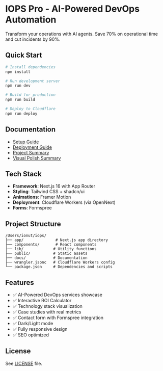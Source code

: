 # IOPS Pro - AI-Powered DevOps Automation

Transform your operations with AI agents. Save 70% on operational time and cut incidents by 90%.

## Quick Start

```bash
# Install dependencies
npm install

# Run development server
npm run dev

# Build for production
npm run build

# Deploy to Cloudflare
npm run deploy
```

## Documentation

- [Setup Guide](docs/SETUP.md)
- [Deployment Guide](docs/DEPLOYMENT.md)
- [Project Summary](docs/PROJECT_SUMMARY.md)
- [Visual Polish Summary](docs/VISUAL_POLISH_SUMMARY.md)

## Tech Stack

- **Framework**: Next.js 16 with App Router
- **Styling**: Tailwind CSS + shadcn/ui
- **Animations**: Framer Motion
- **Deployment**: Cloudflare Workers (via OpenNext)
- **Forms**: Formspree

## Project Structure

```
/Users/ionut/iops/
├── app/              # Next.js app directory
├── components/       # React components
├── lib/             # Utility functions
├── public/          # Static assets
├── docs/            # Documentation
├── wrangler.jsonc   # Cloudflare Workers config
└── package.json     # Dependencies and scripts
```

## Features

- ✅ AI-Powered DevOps services showcase
- ✅ Interactive ROI Calculator
- ✅ Technology stack visualization
- ✅ Case studies with real metrics
- ✅ Contact form with Formspree integration
- ✅ Dark/Light mode
- ✅ Fully responsive design
- ✅ SEO optimized

## License

See [LICENSE](LICENSE) file.
